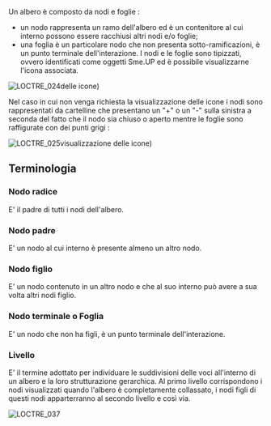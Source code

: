 
Un albero è composto da nodi e foglie : 
- un nodo rappresenta un ramo dell'albero ed è un contenitore al cui interno possono essere racchiusi altri nodi e/o foglie;
- una foglia è un particolare nodo che non presenta sotto-ramificazioni, è un punto terminale dell'interazione.
I nodi e le foglie sono tipizzati, ovvero identificati come oggetti Sme.UP ed è possibile visualizzarne l'icona associata.

![LOCTRE_024](https://doc.smeup.com/immagini/MBDOC_OPE-LOCTRE_02/LOCTRE_024.png)delle icone)



Nel caso in cui non venga richiesta la visualizzazione delle icone i nodi sono rappresentati da cartelline che presentano un "+" o un "-" sulla sinistra a seconda del fatto che il nodo sia chiuso o aperto mentre le foglie sono raffigurate con dei punti grigi : 

![LOCTRE_025](https://doc.smeup.com/immagini/MBDOC_OPE-LOCTRE_02/LOCTRE_025.png)visualizzazione delle icone)

## Terminologia

### Nodo radice

E' il padre di tutti i nodi dell'albero.

### Nodo padre

E' un nodo al cui interno è presente almeno un altro nodo.

### Nodo figlio

E' un nodo contenuto in un altro nodo e che al suo interno può avere a sua volta altri nodi figlio.

### Nodo terminale o Foglia

E' un nodo che non ha figli, è un punto terminale dell'interazione.

### Livello

E' il termine adottato per individuare le suddivisioni delle voci all'interno di un albero e la loro strutturazione gerarchica. Al primo livello corrispondono i nodi visualizzati quando l'albero è completamente collassato, i nodi figli di questi nodi apparterranno al secondo livello e così via.

![LOCTRE_037](https://doc.smeup.com/immagini/MBDOC_OPE-LOCTRE_02/LOCTRE_037.png)